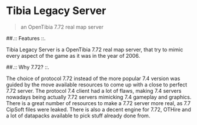 # Tibia Legacy Server
>an OpenTibia 7.72 real map server

##.:: Features ::.

Tibia Legacy Server is a OpenTibia 7.72 real map server, that try to mimic every aspect of the game as it was in the year of 2006.
 
##.:: Why 7.72? ::.

The choice of protocol 7.72 instead of the more popular 7.4 version was guided by the move available resources to come up with a close to perfect 7.72 server. The protocol 7.4 client had a lot of flaws, making 7.4 servers nowadays being actually 7.72 servers mimicking 7.4 gameplay and graphics. There is a great number of resources to make a 7.72 server more real, as 7.7 CipSoft files were leaked. There is also a decent engine for 7.72, OTHire and a lot of datapacks available to pick stuff already done from.
